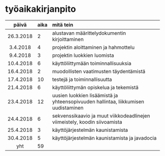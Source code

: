 # työaikakirjanpito

| päivä | aika | mitä tein  |
| :----:|:-----| :-----|
| 26.3.2018 | 2 | alustavan määrittelydokumentin kirjoittaminen |
| 3.4.2018 | 4 | projektin aloittaminen ja hahmottelu |
| 9.4.2018 | 3 | projektin luokkien luomista |
| 10.4.2018 | 6 | käyttöliittymään toiminnallisuuksia |
| 16.4.2018 | 2 | muodollisten vaatimusten täydentämistä |
| 17.4.2018 | 10 | testejä ja toiminnallisuutta |
| 21.4.2018 | 6 | käyttöliittymän opiskelua ja tekemistä |
| 23.4.2018 | 12 | uusien luokkien lisäämistä ja yhteensopivuuden hallintaa, liikkumisen uudistaminen |
| 24.4.2018 | 6 | sekvenssikaavio ja muut viikkodeadlinejen viimeistely, koodin siivoamista |
| 25.4.2018 | 3 | käyttöjärjestelmän kaunistamista |
| 30.4.2018 | 5 | käyttöjärjestelmän kaunistamista ja javadocia |
| yht   | 59   | | 
